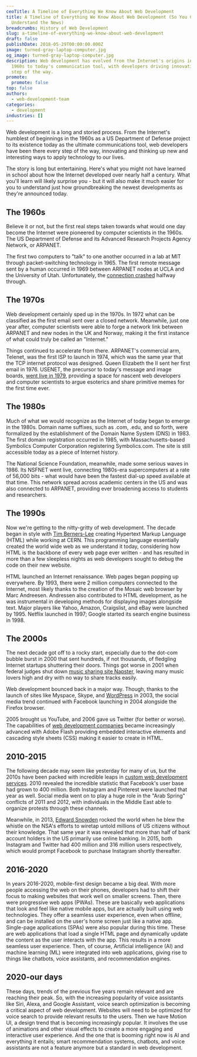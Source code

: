```yaml
---
ceoTitle: A Timeline of Everything We Know About Web Development
title: A Timeline of Everything We Know About Web Development (So You Can
  Understand the News)
breadcrumbs: History of Web Development
slug: a-timeline-of-everything-we-know-about-web-development
draft: false
publishDate: 2018-05-29T00:00:00.000Z
image: turned-gray-laptop-computer.jpg
og_image: turned-gray-laptop-computer.jpg
description: Web development has evolved from the Internet's origins in the
  1960s to today's communication tool, with developers driving innovation every
  step of the way.
promote:
  promote: false
top: false
authors:
  - web-development-team
categories:
  - development
industries: []
---
```

Web development is a long and storied process. From the Internet's humblest of beginnings in the 1960s as a US Department of Defense project to its existence today as the ultimate communications tool, web developers have been there every step of the way, innovating and thinking up new and interesting ways to apply technology to our lives.

The story is long but entertaining. Here's what you might not have learned in school about how the Internet developed over nearly half a century. What you'll learn will likely surprise you - but it will also make it much easier for you to understand just how groundbreaking the newest developments as they're announced today.

## The 1960s

Believe it or not, but the first real steps taken towards what would one day become the Internet were pioneered by computer scientists in the 1960s. The US Department of Defense and its Advanced Research Projects Agency Network, or ARPANET.

The first two computers to "talk" to one another occurred in a lab at MIT through packet-switching technology in 1965. The first remote message sent by a human occurred in 1969 between ARPANET nodes at UCLA and the University of Utah. Unfortunately, the <a href="https://www.livescience.com/5839-40-years-message-conceived-internet.html" rel="nofollow" target="_blank">connection crashed</a> halfway through.

## The 1970s

Web development certainly sped up in the 1970s. In 1972 what can be classified as the first email sent over a closed network. Meanwhile, just one year after, computer scientists were able to forge a network link between ARPANET and new nodes in the UK and Norway, making it the first instance of what could truly be called an "Internet."

Things continued to accelerate from there. ARPANET's commercial arm, Telenet, was the first ISP to launch in 1974, which was the same year that the TCP internet protocol was designed. Queen Elizabeth the II sent her first email in 1976. USENET, the precursor to today's message and image boards, <a href="https://www.tldp.org/LDP/nag/node256.html" rel="nofollow" target="_blank">went live in 1979</a>, providing a space for nascent web developers and computer scientists to argue esoterics and share primitive memes for the first time ever.

## The 1980s

Much of what we would recognize as the Internet of today began to emerge in the 1980s. Domain name suffixes, such as .com, .edu, and so forth, were formalized by the establishment of the Domain Name System (DNS) in 1983. The first domain registration occurred in 1985, with Massachusetts-based Symbolics Computer Corporation registering Symbolics.com. The site is still accessible today as a piece of Internet history.

The National Science Foundation, meanwhile, made some serious waves in 1986. Its NSFNET went live, connecting 1980s-era supercomputers at a rate of 56,000 bits - what would have been the fastest dial-up speed available at that time. This network spread across academic centers in the US and was also connected to ARPANET, providing ever broadening access to students and researchers.

## The 1990s

Now we're getting to the nitty-gritty of web development. The decade began in style with <a href="https://www.w3.org/People/Berners-Lee/" rel="nofollow" target="_blank">Tim Berners-Lee</a> creating Hypertext Markup Language (HTML) while working at CERN. This programming language essentially created the world wide web as we understand it today, considering how HTML is the backbone of every web page ever written - and has resulted in more than a few sleepless nights as web developers sought to debug the code on their new website.

HTML launched an Internet renaissance. Web pages began popping up everywhere. By 1993, there were 2 million computers connected to the Internet, most likely thanks to the creation of the Mosaic web browser by Marc Andreesen. Andressen also contributed to HTML development, as he was instrumental in developing methods for displaying images alongside text. Major players like Yahoo, Amazon, Craigslist, and eBay were launched by 1995. Netflix launched in 1997; Google started its search engine business in 1998.

## The 2000s

The next decade got off to a rocky start, especially due to the dot-com bubble burst in 2000 that sent hundreds, if not thousands, of fledgling Internet startups shuttering their doors. Things got worse in 2001 when federal judges shut down <a href="https://www.wired.com/2002/05/the-day-the-napster-died/" rel="nofollow" target="_blank">music sharing site Napster</a>, leaving many music lovers high and dry with no way to share tracks easily.

Web development bounced back in a major way. Though, thanks to the launch of sites like Myspace, Skype, and <a href="https://ben-seo.com/the-growth-of-wordpress.html" target="_blank">WordPress</a> in 2003, the social media trend continued with Facebook launching in 2004 alongside the Firefox browser.

2005 brought us YouTube, and 2006 gave us Twitter (for better or worse). The capabilities of <a href="https://www.designrush.com/agency/web-development-companies" target="_blank">web development companies</a> became increasingly advanced with Adobe Flash providing embedded interactive elements and cascading style sheets (CSS) making it easier to create in HTML.

## 2010-2015

The following decade may seem like yesterday for many of us, but the 2010s have been packed with incredible leaps in [custom web development services](https://anadea.info/services/web-development). 2010 revealed the incredible statistic that Facebook's user base had grown to 400 million. Both Instagram and Pinterest were launched that year as well. Social media went on to play a huge role in the "Arab Spring" conflicts of 2011 and 2012, with individuals in the Middle East able to organize protests through these channels.

Meanwhile, in 2013, <a href="http://www.bbc.com/news/world-us-canada-23123964" rel="nofollow" target="_blank">Edward Snowden</a> rocked the world when he blew the whistle on the NSA's efforts to wiretap untold millions of US citizens without their knowledge. That same year it was revealed that more than half of bank account holders in the US primarily use online banking. In 2015, both Instagram and Twitter had 400 million and 316 million users respectively, which would prompt Facebook to purchase Instagram shortly thereafter.

## 2016-2020

In years 2016-2020, mobile-first design became a big deal. With more people accessing the web on their phones, developers had to shift their focus to making websites that work well on smaller screens. Then, there were progressive web apps (PWAs). These are basically web applications that look and feel like native mobile apps, but are actually built using web technologies. They offer a seamless user experience, even when offline, and can be installed on the user's home screen just like a native app. Single-page applications (SPAs) were also popular during this time. These are web applications that load a single HTML page and dynamically update the content as the user interacts with the app. This results in a more seamless user experience. Then, of course, Artificial intelligence (AI) and machine learning (ML) were integrated into web applications, giving rise to things like chatbots, voice assistants, and recommendation engines.

## 2020-our days
These days, trends of the previous five years remain relevant and are reaching their peak. So, with the increasing popularity of voice assistants like Siri, Alexa, and Google Assistant, voice search optimization is becoming a critical aspect of web development. Websites will need to be optimized for voice search to provide relevant results to the users. Then we have Motion UI, a design trend that is becoming increasingly popular. It involves the use of animations and other visual effects to create a more engaging and interactive user experience. And the one that is booming right now is AI and everything it entails; smart recommendation systems, chatbots, and voice assistants are not a feature anymore but a standard in web development.
